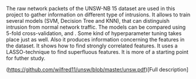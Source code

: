 The raw network packets of the UNSW-NB 15 dataset are used in this project to gather information on different type of intrusions. It allows to train several models (SVM, Decision Tree and KNN), that can distinguish intrusion from normal network traffic. The models can be compared using 5-fold cross-validation, and . Some kind of hyperparameter tuning takes place just as well. Also it produces information concerning the features in the dataset. It shows how to find strongly correlated features. It uses a LASSO-technique to find superfluous features. It is more of a starting point for futher study.

(https://github.com/wilfred11/unsw/blob/master/unsw.pdf)[Full description]
